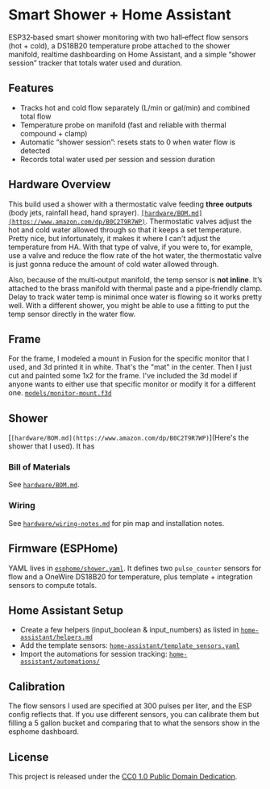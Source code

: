 # Smart Shower + Home Assistant

ESP32‑based smart shower monitoring with two hall‑effect flow sensors (hot + cold), a DS18B20 temperature probe attached to the shower manifold, realtime dashboarding on Home Assistant, and a simple “shower session” tracker that totals water used and duration.

## Features
- Tracks hot and cold flow separately (L/min or gal/min) and combined total flow
- Temperature probe on manifold (fast and reliable with thermal compound + clamp)
- Automatic “shower session”: resets stats to 0 when water flow is detected
- Records total water used per session and session duration

## Hardware Overview
This build used a shower with a thermostatic valve feeding **three outputs** (body jets, rainfall head, hand sprayer). [`[hardware/BOM.md](https://www.amazon.com/dp/B0C2T9R7WP)`](link).  Thermostatic valves adjust the hot and cold water allowed through so that it keeps a set temperature.  Pretty nice, but infortunately, it makes it where I can't adjust the temperature from HA.  With that type of valve, if you were to, for example, use a valve and reduce the flow rate of the hot water, the thermostatic valve is just gonna reduce the amount of cold water allowed through.

Also, because of the multi‑output manifold, the temp sensor is **not inline**.  It’s attached to the brass manifold with thermal paste and a pipe‑friendly clamp. Delay to track water temp is minimal once water is flowing so it works pretty well.  With a different shower, you might be able to use a fitting to put the temp sensor directly in the water flow.  

## Frame
For the frame, I modeled a mount in Fusion for the specific monitor that I used, and 3d printed it in white.  That's the "mat" in the center.  Then I just cut and painted some 1x2 for the frame. I've included the 3d model if anyone wants to either use that specific monitor or modify it for a different one. [`models/monitor-mount.f3d`](models/monitor-mount.f3d)

## Shower
[`[hardware/BOM.md](https://www.amazon.com/dp/B0C2T9R7WP)`](Here's the shower that I used).  It has 

### Bill of Materials
See [`hardware/BOM.md`](hardware/BOM.md).

### Wiring
See [`hardware/wiring-notes.md`](hardware/wiring-notes.md) for pin map and installation notes.

## Firmware (ESPHome)
YAML lives in [`esphome/shower.yaml`](esphome/shower.yaml). It defines two `pulse_counter` sensors for flow and a OneWire DS18B20 for temperature, plus template + integration sensors to compute totals.

## Home Assistant Setup
- Create a few helpers (input_boolean & input_numbers) as listed in [`home-assistant/helpers.md`](home-assistant/helpers.md)
- Add the template sensors: [`home-assistant/template_sensors.yaml`](home-assistant/template_sensors.yaml)
- Import the automations for session tracking: [`home-assistant/automations/`](link)

## Calibration
The flow sensors I used are specified at 300 pulses per liter, and the ESP config reflects that.  If you use different sensors, you can calibrate them but filling a 5 gallon bucket and comparing that to what the sensors show in the esphome dashboard.

## License
This project is released under the [CC0 1.0 Public Domain Dedication](LICENSE).

